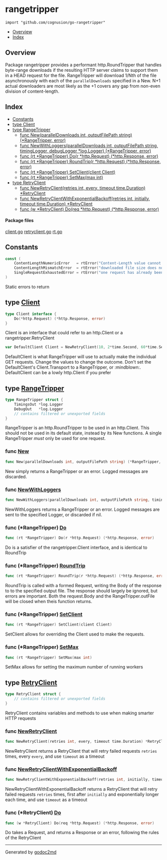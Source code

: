 

# rangetripper
`import "github.com/cognusion/go-rangetripper"`

* [Overview](#pkg-overview)
* [Index](#pkg-index)

## <a name="pkg-overview">Overview</a>
Package rangetripper provides a performant http.RoundTripper that handles byte-range downloads if
the resulting HTTP server claims to support them in a HEAD request for the file. RangeTripper will
download 1/Nth of the file asynchronously with each of the ``parallelDownloads`` specified in a New.
N+1 actual downloaders are most likely as the +1 covers any gap from non-even division of content-length.




## <a name="pkg-index">Index</a>
* [Constants](#pkg-constants)
* [type Client](#Client)
* [type RangeTripper](#RangeTripper)
  * [func New(parallelDownloads int, outputFilePath string) (*RangeTripper, error)](#New)
  * [func NewWithLoggers(parallelDownloads int, outputFilePath string, timingLogger, debugLogger *log.Logger) (*RangeTripper, error)](#NewWithLoggers)
  * [func (rt *RangeTripper) Do(r *http.Request) (*http.Response, error)](#RangeTripper.Do)
  * [func (rt *RangeTripper) RoundTrip(r *http.Request) (*http.Response, error)](#RangeTripper.RoundTrip)
  * [func (rt *RangeTripper) SetClient(client Client)](#RangeTripper.SetClient)
  * [func (rt *RangeTripper) SetMax(max int)](#RangeTripper.SetMax)
* [type RetryClient](#RetryClient)
  * [func NewRetryClient(retries int, every, timeout time.Duration) *RetryClient](#NewRetryClient)
  * [func NewRetryClientWithExponentialBackoff(retries int, initially, timeout time.Duration) *RetryClient](#NewRetryClientWithExponentialBackoff)
  * [func (w *RetryClient) Do(req *http.Request) (*http.Response, error)](#RetryClient.Do)


#### <a name="pkg-files">Package files</a>
[client.go](https://github.com/cognusion/go-rangetripper/tree/master/client.go) [retryclient.go](https://github.com/cognusion/go-rangetripper/tree/master/retryclient.go) [rt.go](https://github.com/cognusion/go-rangetripper/tree/master/rt.go)


## <a name="pkg-constants">Constants</a>
``` go
const (
    ContentLengthNumericError   = rtError("Content-Length value cannot be converted to a number")
    ContentLengthMismatchError  = rtError("downloaded file size does not match content-length")
    SingleRequestExhaustedError = rtError("one request has already been made with this RangeTripper")
)
```
Static errors to return





## <a name="Client">type</a> [Client](https://github.com/cognusion/go-rangetripper/tree/master/client.go?s=500:568#L14)
``` go
type Client interface {
    Do(*http.Request) (*http.Response, error)
}
```
Client is an interface that could refer to an http.Client or a rangetripper.RetryClient


``` go
var DefaultClient Client = NewRetryClient(10, 2*time.Second, 60*time.Second)
```
DefaultClient is what RangeTripper will use to actually make the individual GET requests.
Change the values to change the outcome. Don't set the DefaultClient's Client.Transport
to a RangeTripper, or :mindblown:. DefaultClient can be a lowly http.Client if you prefer










## <a name="RangeTripper">type</a> [RangeTripper](https://github.com/cognusion/go-rangetripper/tree/master/rt.go?s=1404:1662#L46)
``` go
type RangeTripper struct {
    TimingsOut *log.Logger
    DebugOut   *log.Logger
    // contains filtered or unexported fields
}

```
RangeTripper is an http.RoundTripper to be used in an http.Client.
This should not be used in its default state, instead by its New functions.
A single RangeTripper *must* only be used for one request.







### <a name="New">func</a> [New](https://github.com/cognusion/go-rangetripper/tree/master/rt.go?s=1745:1822#L62)
``` go
func New(parallelDownloads int, outputFilePath string) (*RangeTripper, error)
```
New simply returns a RangeTripper or an error. Logged messages are discarded.


### <a name="NewWithLoggers">func</a> [NewWithLoggers](https://github.com/cognusion/go-rangetripper/tree/master/rt.go?s=2021:2148#L67)
``` go
func NewWithLoggers(parallelDownloads int, outputFilePath string, timingLogger, debugLogger *log.Logger) (*RangeTripper, error)
```
NewWithLoggers returns a RangeTripper or an error. Logged messages are sent to the specified Logger, or discarded if nil.





### <a name="RangeTripper.Do">func</a> (\*RangeTripper) [Do](https://github.com/cognusion/go-rangetripper/tree/master/rt.go?s=6392:6459#L215)
``` go
func (rt *RangeTripper) Do(r *http.Request) (*http.Response, error)
```
Do is a satisfier of the rangetripper.Client interface, and is identical to RoundTrip




### <a name="RangeTripper.RoundTrip">func</a> (\*RangeTripper) [RoundTrip](https://github.com/cognusion/go-rangetripper/tree/master/rt.go?s=3467:3541#L121)
``` go
func (rt *RangeTripper) RoundTrip(r *http.Request) (*http.Response, error)
```
RoundTrip is called with a formed Request, writing the Body of the response to
to the specified output file. The response should largely be ignored, but
errors are important. Both the request.Body and the RangeTripper.outFile will be
closed when theis function returns.




### <a name="RangeTripper.SetClient">func</a> (\*RangeTripper) [SetClient](https://github.com/cognusion/go-rangetripper/tree/master/rt.go?s=2904:2952#L102)
``` go
func (rt *RangeTripper) SetClient(client Client)
```
SetClient allows for overriding the Client used to make the requests.




### <a name="RangeTripper.SetMax">func</a> (\*RangeTripper) [SetMax](https://github.com/cognusion/go-rangetripper/tree/master/rt.go?s=3045:3084#L107)
``` go
func (rt *RangeTripper) SetMax(max int)
```
SetMax allows for setting the maximum number of running workers




## <a name="RetryClient">type</a> [RetryClient](https://github.com/cognusion/go-rangetripper/tree/master/retryclient.go?s=193:291#L12)
``` go
type RetryClient struct {
    // contains filtered or unexported fields
}

```
RetryClient contains variables and methods to use when making smarter HTTP requests







### <a name="NewRetryClient">func</a> [NewRetryClient](https://github.com/cognusion/go-rangetripper/tree/master/retryclient.go?s=437:512#L20)
``` go
func NewRetryClient(retries int, every, timeout time.Duration) *RetryClient
```
NewRetryClient returns a RetryClient that will retry failed requests ``retries`` times, every ``every``,
and use ``timeout`` as a timeout


### <a name="NewRetryClientWithExponentialBackoff">func</a> [NewRetryClientWithExponentialBackoff](https://github.com/cognusion/go-rangetripper/tree/master/retryclient.go?s=895:996#L33)
``` go
func NewRetryClientWithExponentialBackoff(retries int, initially, timeout time.Duration) *RetryClient
```
NewRetryClientWithExponentialBackoff returns a RetryClient that will retry failed requests ``retries`` times,
first after ``initially`` and exponentially longer each time, and use ``timeout`` as a timeout





### <a name="RetryClient.Do">func</a> (\*RetryClient) [Do](https://github.com/cognusion/go-rangetripper/tree/master/retryclient.go?s=1272:1339#L44)
``` go
func (w *RetryClient) Do(req *http.Request) (*http.Response, error)
```
Do takes a Request, and returns a Response or an error, following the rules of the RetryClient








- - -
Generated by [godoc2md](http://godoc.org/github.com/cognusion/godoc2md)
